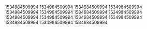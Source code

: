 1534984509994
1534984509994
1534984509994
1534984509994
1534984509994
1534984509994
1534984509994
1534984509994
1534984509994
1534984509994
1534984509994
1534984509994
1534984509994
1534984509994
1534984509994